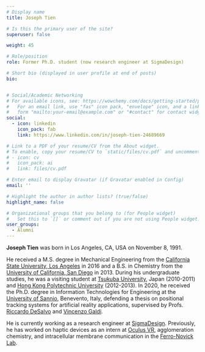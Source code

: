 ```yaml
---
# Display name
title: Joseph Tien

# Is this the primary user of the site?
superuser: false

weight: 45

# Role/position
role: Former Ph.D. student (now research engineer at SigmaDesign)

# Short bio (displayed in user profile at end of posts)
bio:


# Social/Academic Networking
# For available icons, see: https://wowchemy.com/docs/getting-started/page-builder/#icons
#   For an email link, use "fas" icon pack, "envelope" icon, and a link in the
#   form "mailto:your-email@example.com" or "#contact" for contact widget.
social:
  - icon: linkedin
    icon_pack: fab
    link: https://www.linkedin.com/in/joseph-tien-24689669

# Link to a PDF of your resume/CV from the About widget.
# To enable, copy your resume/CV to `static/files/cv.pdf` and uncomment the lines below.
# - icon: cv
#   icon_pack: ai
#   link: files/cv.pdf

# Enter email to display Gravatar (if Gravatar enabled in Config)
email: ''

# Highlight the author in author lists? (true/false)
highlight_name: false

# Organizational groups that you belong to (for People widget)
#   Set this to `[]` or comment out if you are not using People widget.
user_groups:
  - Alumni
---
```



**Joseph Tien** was born in Los Angeles, CA, USA on November 8, 1991.

He received a M.S. degree in Mechanical Engineering from the [California State University, Los Angeles](http://www.calstatela.edu/)
 in 2016 and a B.S. in Chemistry from the [University of California, San Diego](https://ucsd.edu/) in 2013.
During his undergraduate studies, he was a visiting student at [Tsukuba University](http://www.tsukuba.ac.jp/en/),
Japan (2010-2011)
and [Hong Kong Polytechnic University](https://www.polyu.edu.hk/web/en/home/index.html) (2012-2013).
In 2020, he received the Ph.D. degree in Information Technologies for Engineering​ at the
[University of Sannio](http://www.unisannio.it/en), Benevento, Italy,
defending a thesis on positional tracking systems for artificial
reality applications,
supervised by Profs. [Riccardo DeSalvo](https://www.linkedin.com/in/riccardo-desalvo-11042631)
and [Vincenzo Galdi](/author/vincenzo-galdi).

He is currently working as a research engineer at [SigmaDesign](https://www.sigmadzn.com). Previously, he has worked on haptic devices as an intern at [Oculus VR](https://www.oculus.com/),
agglomeration chemistry, and intracellular membrane communication in the [Ferro-Novick Lab](http://cmm.ucsd.edu/ferronovick/About%20Us.html).
